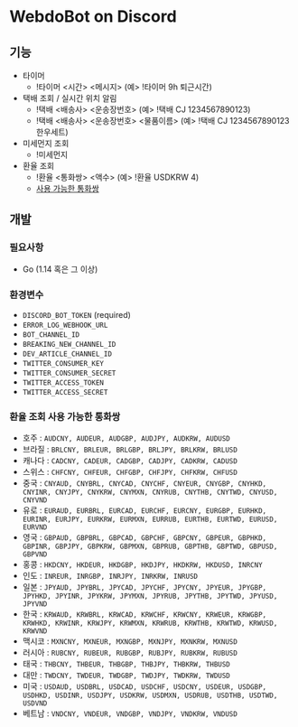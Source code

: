 # WebdoBot on Discord

## 기능

- 타이머
    - !타이머 <시간> <메시지> (예> !타이머 9h 퇴근시간) 
- 택배 조회 / 실시간 위치 알림
    - !택배 <배송사> <운송장번호> (예> !택배 CJ 1234567890123)
    - !택배 <배송사> <운송장번호> <물품이름> (예> !택배 CJ 1234567890123 한우세트)
- 미세먼지 조회
    - !미세먼지
- 환율 조회
    - !환율 <통화쌍> <액수> (예> !환율 USDKRW 4)
    - [사용 가능한 통화쌍](#환율-조회-사용-가능한-통화쌍)
       

## 개발

### 필요사항

- Go (1.14 혹은 그 이상)

### 환경변수

- `DISCORD_BOT_TOKEN` (required)
- `ERROR_LOG_WEBHOOK_URL`
- `BOT_CHANNEL_ID`
- `BREAKING_NEW_CHANNEL_ID`
- `DEV_ARTICLE_CHANNEL_ID`
- `TWITTER_CONSUMER_KEY`
- `TWITTER_CONSUMER_SECRET`
- `TWITTER_ACCESS_TOKEN`
- `TWITTER_ACCESS_SECRET`

### 환율 조회 사용 가능한 통화쌍
* 호주 : `AUDCNY, AUDEUR, AUDGBP, AUDJPY, AUDKRW, AUDUSD`
* 브라질 : `BRLCNY, BRLEUR, BRLGBP, BRLJPY, BRLKRW, BRLUSD`
* 캐나다 : `CADCNY, CADEUR, CADGBP, CADJPY, CADKRW, CADUSD`
* 스위스 : `CHFCNY, CHFEUR, CHFGBP, CHFJPY, CHFKRW, CHFUSD`
* 중국 : `CNYAUD, CNYBRL, CNYCAD, CNYCHF, CNYEUR, CNYGBP, CNYHKD, CNYINR, CNYJPY, CNYKRW, CNYMXN, CNYRUB, CNYTHB, CNYTWD, CNYUSD, CNYVND`
* 유로 : `EURAUD, EURBRL, EURCAD, EURCHF, EURCNY, EURGBP, EURHKD, EURINR, EURJPY, EURKRW, EURMXN, EURRUB, EURTHB, EURTWD, EURUSD, EURVND`
* 영국 : `GBPAUD, GBPBRL, GBPCAD, GBPCHF, GBPCNY, GBPEUR, GBPHKD, GBPINR, GBPJPY, GBPKRW, GBPMXN, GBPRUB, GBPTHB, GBPTWD, GBPUSD, GBPVND`
* 홍콩 : `HKDCNY, HKDEUR, HKDGBP, HKDJPY, HKDKRW, HKDUSD, INRCNY`
* 인도 : `INREUR, INRGBP, INRJPY, INRKRW, INRUSD`
* 일본 : `JPYAUD, JPYBRL, JPYCAD, JPYCHF, JPYCNY, JPYEUR, JPYGBP, JPYHKD, JPYINR, JPYKRW, JPYMXN, JPYRUB, JPYTHB, JPYTWD, JPYUSD, JPYVND`
* 한국 : `KRWAUD, KRWBRL, KRWCAD, KRWCHF, KRWCNY, KRWEUR, KRWGBP, KRWHKD, KRWINR, KRWJPY, KRWMXN, KRWRUB, KRWTHB, KRWTWD, KRWUSD, KRWVND`
* 맥시코 : `MXNCNY, MXNEUR, MXNGBP, MXNJPY, MXNKRW, MXNUSD`
* 러시아 : `RUBCNY, RUBEUR, RUBGBP, RUBJPY, RUBKRW, RUBUSD`
* 태국 : `THBCNY, THBEUR, THBGBP, THBJPY, THBKRW, THBUSD`
* 대만 : `TWDCNY, TWDEUR, TWDGBP, TWDJPY, TWDKRW, TWDUSD`
* 미국 : `USDAUD, USDBRL, USDCAD, USDCHF, USDCNY, USDEUR, USDGBP, USDHKD, USDINR, USDJPY, USDKRW, USDMXN, USDRUB, USDTHB, USDTWD, USDVND`
* 베트남 : `VNDCNY, VNDEUR, VNDGBP, VNDJPY, VNDKRW, VNDUSD`
